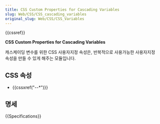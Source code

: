 ```yaml
---
title: CSS Custom Properties for Cascading Variables
slug: Web/CSS/CSS_cascading_variables
original_slug: Web/CSS/CSS_Variables
---
```


{{cssref}}

**CSS Custom Properties for Cascading Variables**

캐스케이딩 변수를 위한 CSS 사용자지정 속성은, 반복적으로 사용가능한 사용자지정 속성을 만들 수 있게 해주는 모듈입니다.

## CSS 속성

- {{cssxref("--*")}}

## 명세

{{Specifications}}
